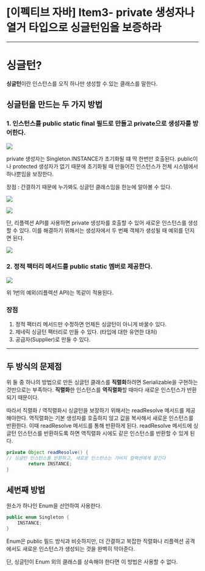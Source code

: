 # [이펙티브 자바] Item3- private 생성자나 열거 타입으로 싱글턴임을 보증하라

---

# 싱글턴?

**싱글턴**이란 인스턴스를 오직 하나만 생성할 수 있는 클래스를 말한다.

## 싱글턴을 만드는 두 가지 방법

### 1. 인스턴스를 **public static final 필드로 만들고 private으로 생성자를 방어한다.**

![](https://s3.us-west-2.amazonaws.com/secure.notion-static.com/f7e6d1e8-cd4c-4aa4-9c22-a2498b42b88b/Untitled.png?X-Amz-Algorithm=AWS4-HMAC-SHA256&X-Amz-Credential=AKIAT73L2G45O3KS52Y5%2F20210104%2Fus-west-2%2Fs3%2Faws4_request&X-Amz-Date=20210104T093703Z&X-Amz-Expires=86400&X-Amz-Signature=6bd73ccb3fffedd66786b24a1af4463c34860e75c3a2307bae3a20d34a881af7&X-Amz-SignedHeaders=host&response-content-disposition=filename%20%3D%22Untitled.png%22)

private 생성자는 Singleton.INSTANCE가 초기화될 떄 딱 한번만 호출된다. public이나 protected 생성자가 없기 때문에 초기화될 때 만들어진 인스턴스가 전체 시스템에서 하나뿐임을 보장한다.

장점 : 간결하기 때문에 누가봐도 싱글턴 클래스임을 한눈에 알아볼 수 있다.

![](https://s3.us-west-2.amazonaws.com/secure.notion-static.com/68da23a1-2b8d-4071-a30c-284bfb5a1626/Untitled.png?X-Amz-Algorithm=AWS4-HMAC-SHA256&X-Amz-Credential=AKIAT73L2G45O3KS52Y5%2F20210104%2Fus-west-2%2Fs3%2Faws4_request&X-Amz-Date=20210104T093727Z&X-Amz-Expires=86400&X-Amz-Signature=242fe1699a0cdd1129c330b163a644c2b4030aba62f6d99594801dfee5eb9dde&X-Amz-SignedHeaders=host&response-content-disposition=filename%20%3D%22Untitled.png%22)

![](https://s3.us-west-2.amazonaws.com/secure.notion-static.com/24e6f5d7-497f-4e6d-bf24-3e1d22006b6f/Untitled.png?X-Amz-Algorithm=AWS4-HMAC-SHA256&X-Amz-Credential=AKIAT73L2G45O3KS52Y5%2F20210104%2Fus-west-2%2Fs3%2Faws4_request&X-Amz-Date=20210104T093803Z&X-Amz-Expires=86400&X-Amz-Signature=0082df66cebff104a2208dbc8faad34f8446effd0014dcf5dcb73bcf1b2a7e41&X-Amz-SignedHeaders=host&response-content-disposition=filename%20%3D%22Untitled.png%22)

단, 리플렉션 API를 사용하면 private 생성자를 호출할 수 있어 새로운 인스턴스를 생성할 수 있다. 이를 해결하기 위해서는 생성자에서 두 번째 객체가 생성될 때 예외를 던지면 된다.

![](https://s3.us-west-2.amazonaws.com/secure.notion-static.com/e1e038de-18cd-4ba5-83dc-901a14c1bbb8/Untitled.png?X-Amz-Algorithm=AWS4-HMAC-SHA256&X-Amz-Credential=AKIAT73L2G45O3KS52Y5%2F20210104%2Fus-west-2%2Fs3%2Faws4_request&X-Amz-Date=20210104T094209Z&X-Amz-Expires=86400&X-Amz-Signature=902caeb233008f262b85d3260f9a979bd8dfd8d96c1de3c25c4506a03018e2b0&X-Amz-SignedHeaders=host&response-content-disposition=filename%20%3D%22Untitled.png%22)

### 2. 정적 팩터리 메서드를 public static 멤버로 제공한다.

![](https://s3.us-west-2.amazonaws.com/secure.notion-static.com/aeb956ce-56db-405a-996e-b3a8f3592acb/Untitled.png?X-Amz-Algorithm=AWS4-HMAC-SHA256&X-Amz-Credential=AKIAT73L2G45O3KS52Y5%2F20210104%2Fus-west-2%2Fs3%2Faws4_request&X-Amz-Date=20210104T094233Z&X-Amz-Expires=86400&X-Amz-Signature=6413fd36e949210a71efe209a1e7efa8ba05a8d2fd7643857067a19b9103069c&X-Amz-SignedHeaders=host&response-content-disposition=filename%20%3D%22Untitled.png%22)

위 1번의 예외(리플렉션 API)는 똑같이 적용된다.

### 장점

1. 정적 팩터리 메서드만 수정하면 언제든 싱글턴이 아니게 바꿀수 있다.
2. 제네릭 싱글턴 팩터리로 만들 수 있다. (타입에 대한 유연한 대처)
3. 공급자(Supplier)로 만들 수 있다.

---

## 두 방식의 문제점

위 둘 중 하나의 방법으로 만든 싱글턴 클래스를 **직렬화**하려면 Serializable을 구현하는 것만으로는 부족하다. **직렬화**한 인스턴스를 **역직렬화**할 때마다 새로운 인스턴스가 반환되기 때문이다.

따라서 직렬화 / 역직렬화시 싱글턴을 보장하기 위해서는 readResolve 메서드를 제공해야한다. 역직렬화는 기본 생성자를 호출하지 않고 값을 복사해서 새로운 인스턴스를 반환한다. 이때 readResolve 메서드를 통해 반환하게 된다. readResolve 메서드에 싱글턴 인스턴스를 반환하도록 하면 역직렬화 시에도 같은 인스턴스를 반환할 수 있게 된다.

```java
private Object readResolve() {
// 싱글턴 인스턴스를 반환하고, 새로운 인스턴스는 가비지 컬렉션에게 맡긴다
		return INSTANCE;
}
```

## 세번째 방법

원소가 하나인 Enum을 선언하여 사용한다.

```java
public enum Singleton {
	INSTANCE;
}
```

Enum은 public 필드 방식과 비슷하지만, 더 간결하고 복잡한 직렬화나 리플렉션 공격에서도 새로운 인스턴스가 생성되는 것을 완벽히 막아준다.

단, 싱글턴이 Enum 외의 클래스를 상속해야 한다면 이 방법은 사용할 수 없다.